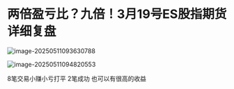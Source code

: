 # 两倍盈亏比？九倍！3月19号ES股指期货详细复盘







![image-20250511093630788](C:\Users\Administrator\AppData\Roaming\Typora\typora-user-images\image-20250511093630788.png)





![image-20250511094820553](C:\Users\Administrator\AppData\Roaming\Typora\typora-user-images\image-20250511094820553.png)

8笔交易小赚小亏打平  2笔成功   也可以有很高的收益